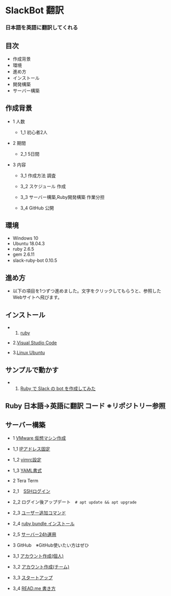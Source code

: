 # SlackBot 翻訳
### 日本語を英語に翻訳してくれる

## 目次

- 作成背景
- 環境
- 進め方
- インストール
- 開発構築
- サーバー構築

## 作成背景
 
- 1 人数

  - 1_1 初心者2人

- 2 期間

  - 2_1 5日間

- 3 内容

  - 3_1 作成方法 調査

  - 3_2 スケジュール 作成

  - 3_3 サーバー構築,Ruby開発構築 作業分担

  - 3_4 GitHub 公開

## 環境

- Windows 10
- Ubuntu 18.04.3
- ruby 2.6.5
- gem 2.6.11
- slack-ruby-bot 0.10.5 　
   
## 進め方

- 以下の項目を1つずつ進めました。文字をクリックしてもらうと、参照したWebサイトへ飛びます。

## インストール


- 1. <a href ="https://prog-8.com/docs/ruby-env-win">ruby</a>


- 2.<a href ="https://azure.microsoft.com/ja-jp/products/visual-studio-code/">Visual Studio Code</a>


- 3.<a href ="http://namco.hatenablog.jp/entry/2018/04/28/063059">Linux Ubuntu</a>


## サンプルで動かす

- 1. <a href ="https://hawksnowlog.blogspot.com/2017/12/create-slack-bot-with-ruby.html">Ruby で Slack の bot を作成してみた</a>

## Ruby 日本語→英語に翻訳 コード ※リポジトリー参照

## サーバー構築

- 1 <a href ="http://namco.hatenablog.jp/entry/2018/04/28/063059">VMware 仮想マシン作成</a>

 - 1_1 <a href ="https://www.yokoweb.net/2018/05/09/ubuntu18-network-fix-ip-address/">IPアドレス固定</a>

 - 1_2 <a href ="https://qiita.com/iwaseasahi/items/0b2da68269397906c14c">vimrc設定</a>

 - 1_3 <a href ="https://magazine.rubyist.net/articles/0009/0009-YAML.html">YAML書式</a>  

- 2 Tera Term

 - 2_1　<a href ="https://aquarius-train.hatenablog.com/entry/SSH%E3%81%AE%E8%A8%AD%E5%AE%9A%E6%89%8B%E9%A0%86%28Ubuntu18_04%29%E3%81%A8Windows%E3%81%8B%E3%82%89%E3%81%AE%E3%82%A2%E3%82%AF%E3%82%BB%E3%82%B9%E7%A2%BA%E8%AA%8D%E6%89%8B%E9%A0%86">SSHログイン</a>

 - 2_2 ログイン後アップデート　`# apt update && apt upgrade`

 - 2_3 <a href ="https://qiita.com/RYOSKATE/items/81b564b2ab281ec7f27d">ユーザー追加コマンド</a>

 - 2_4 <a href ="https://qiita.com/banjo_kazui/items/b7f51dee80962421d628">ruby bundle インストール</a>

 - 2_5 <a href ="https://www.atmarkit.co.jp/ait/articles/1708/24/news022.html">サーバー24h運用</a>
   
   
- 3 GitHub　※GitHub使いたい方はぜひ

 - 3_1 <a href ="https://qiita.com/okumurakengo/items/848f7177765cf25fcde0">アカウント作成(個人)</a>
 
 - 3_2 <a href ="http://pheromone.hatenablog.com/entry/2015/05/27/154048">アカウント作成(チーム)</a>
 
 - 3_3 <a href ="https://techacademy.jp/magazine/6235">スタートアップ</a>
 
 - 3_4 <a href ="https://cpp-learning.com/readme/">READ.me 書き方</a>

    
    
